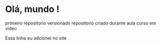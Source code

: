# Olá, mundo !
 primeiro repositorio versionado 
 repositorio criado durante aula 
 curso em video
 
Essa linha eu adcionei no site
